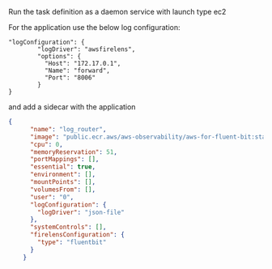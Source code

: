 

Run the task definition as a daemon service with launch type ec2 

For the application use the below log configuration:
```
"logConfiguration": {
        "logDriver": "awsfirelens",
        "options": {
          "Host": "172.17.0.1",
          "Name": "forward",
          "Port": "8006"
        }
}
```


and add a sidecar with the application
```json
{
      "name": "log_router",
      "image": "public.ecr.aws/aws-observability/aws-for-fluent-bit:stable",
      "cpu": 0,
      "memoryReservation": 51,
      "portMappings": [],
      "essential": true,
      "environment": [],
      "mountPoints": [],
      "volumesFrom": [],
      "user": "0",
      "logConfiguration": {
        "logDriver": "json-file"
      },
      "systemControls": [],
      "firelensConfiguration": {
        "type": "fluentbit"
      }
    }
```
